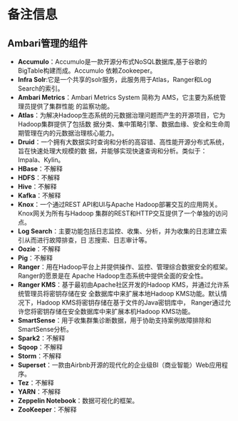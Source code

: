 备注信息
================================================================================
## Ambari管理的组件
+ **Accumulo**：Accumulo是一款开源分布式NoSQL数据库,基于谷歌的BigTable构建而成。Accumulo
依赖Zookeeper。
+ **Infra Solr**:它是一个共享的solr服务，此服务用于Atlas，Ranger和Log Search的索引。
+ **Ambari Metrics**：Ambari Metrics System 简称为 AMS，它主要为系统管理员提供了集群性能
的监察功能。
+ **Atlas**：为解决Hadoop生态系统的元数据治理问题而产生的开源项目，它为Hadoop集群提供了包括数
据分类、集中策略引擎、数据血缘、安全和生命周期管理在内的元数据治理核心能力。
+ **Druid**：一个拥有大数据实时查询和分析的高容错、高性能开源分布式系统，旨在快速处理大规模的数
据，并能够实现快速查询和分析。类似于：Impala、Kylin。
+ **HBase**：不解释
+ **HDFS**：不解释
+ **Hive**：不解释
+ **Kafka**：不解释
+ **Knox**：一个通过REST API和UI与Apache Hadoop部署交互的应用网关。Knox网关为所有与Hadoop
集群的REST和HTTP交互提供了一个单独的访问点。
+ **Log Search**：主要功能包括日志监控、收集、分析，并为收集的日志建立索引从而进行故障排查，日
志搜索、日志审计等。
+ **Oozie**：不解释
+ **Pig**：不解释
+ **Ranger**：用在Hadoop平台上并提供操作、监控、管理综合数据安全的框架。Ranger的愿景是在
Apache Hadoop生态系统中提供全面的安全性。
+ **Ranger KMS**：基于最初由Apache社区开发的Hadoop KMS，并通过允许系统管理员将密钥存储在安
全数据库中来扩展本地Hadoop KMS功能。默认情况下，Hadoop KMS将密钥存储在基于文件的Java密钥库中，
Ranger通过允许您将密钥存储在安全数据库中来扩展本机Hadoop KMS功能。
+ **SmartSense**：用于收集群集诊断数据，用于协助支持案例故障排除和SmartSense分析。
+ **Spark2**：不解释
+ **Sqoop**：不解释
+ **Storm**：不解释
+ **Superset**：一款由Airbnb开源的现代化的企业级BI（商业智能）Web应用程序。
+ **Tez**：不解释
+ **YARN**：不解释
+ **Zeppelin Notebook**：数据可视化的框架。
+ **ZooKeeper**：不解释

